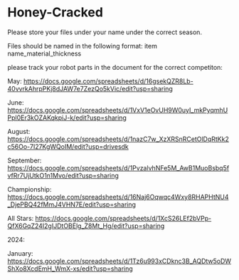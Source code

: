 # Honey-Cracked
Please store your files under your name under the correct season.

Files should be named in the following format:
item name_material_thickness

please track your robot parts in the document for the correct competiton:

May: https://docs.google.com/spreadsheets/d/16gsekQZR8Lb-40vvrkAhrpPKj8dJAW7e7ZezQo5kVic/edit?usp=sharing

June: https://docs.google.com/spreadsheets/d/1VxV1eOvUH9W0uyI_mkPyqmhUPpl0Er3kOZAKqkpiJ-k/edit?usp=sharing

August: https://docs.google.com/spreadsheets/d/1nazC7w_XzXRSnRCetOlDqRtKk2c56Oo-7I27KgWQoIM/edit?usp=drivesdk

September: https://docs.google.com/spreadsheets/d/1PvzalvhNFe5M_AwB1MuoBsbq5fvfRr7UjUtkO1n1Mvo/edit?usp=sharing

Championship: https://docs.google.com/spreadsheets/d/16Naj6Oqwqc4Wxy8RHAPHtNU4_DjePBQ42fMmJ4VHN7E/edit?usp=sharing

All Stars: https://docs.google.com/spreadsheets/d/1XcS26LEf2bVPp-QfX6GqZ24I2gIJDtOBElg_Z8Mt_Hg/edit?usp=sharing

2024:

January: https://docs.google.com/spreadsheets/d/1Tz6u993xCDknc3B_AQDtw5oDWShXo8XcdEmH_WmX-xs/edit?usp=sharing

